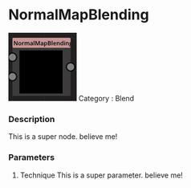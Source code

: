 # NormalMapBlending
![node picture](./NormalMapBlending.png)
Category : Blend
### Description
This is a super node. believe me!
### Parameters
1. Technique
This is a super parameter. believe me!

